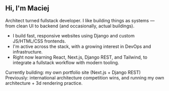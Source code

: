 ## Hi, I'm Maciej
Architect turned fullstack developer. I like building things as systems — from clean UI to backend (and occasionally, actual buildings).

- I build fast, responsive websites using Django and custom JS/HTML/CSS frontends.
- I'm active across the stack, with a growing interest in DevOps and infrastructure.
- Right now learning React, Next.js, Django REST, and Tailwind, to integrate a fullstack workflow with modern tooling.

Currently building: my own portfolio site (Next.js + Django REST)<br>
Previously: international architecture competition wins, and running my own architecture + 3d rendering practice.
<!--
**m-abramczyk/m-abramczyk** is a ✨ _special_ ✨ repository because its `README.md` (this file) appears on your GitHub profile.

Here are some ideas to get you started:

- 🔭 I’m currently working on ...
- 🌱 I’m currently learning ...
- 👯 I’m looking to collaborate on ...
- 🤔 I’m looking for help with ...
- 💬 Ask me about ...
- 📫 How to reach me: ...
- 😄 Pronouns: ...
- ⚡ Fun fact: ...
-->
